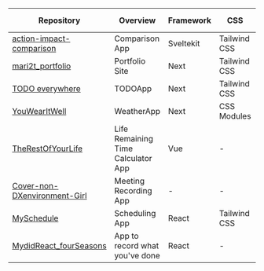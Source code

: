 | Repository                                                                             | Overview                           | Framework | CSS          | API                       | Creation Date |
| -------------------------------------------------------------------------------------- | ---------------------------------- | --------- | ------------ | ------------------------- | ------------- |
| [action-impact-comparison ](https://github.com/mari2t/action-impact-comparison)        | Comparison App                     | Sveltekit | Tailwind CSS | \-                        | 2023/11/11    |
| [mari2t_portfolio](https://github.com/mari2t/mari2t_portfolio)                         | Portfolio Site                     | Next      | Tailwind CSS | \-                        | 2023/8/14     |
| [TODO everywhere](https://github.com/mari2t/todo-everywhere)                           | TODOApp                            | Next      | Tailwind CSS | OpenWether,Maps Embed API | 2023/7/9      |
| [YouWearItWell](https://github.com/mari2t/YouWearItWell)                               | WeatherApp                         | Next      | CSS Modules  | OpenWetherAPI             | 2023/5/31     |
| [TheRestOfYourLife](https://github.com/mari2t/TheRestOfYourLife)                       | Life Remaining Time Calculator App | Vue       | \-           | \-                        | 2023/5/4      |
| [Cover-non-DXenvironment-Girl](https://github.com/mari2t/Cover-non-DXenvironment-Girl) | Meeting Recording App              | \-        | \-           | \-                        | 2023/3/11     |
| [MySchedule](https://github.com/mari2t/MySchedule)                                     | Scheduling App                     | React     | Tailwind CSS | \-                        | 2023/1/29     |
| [MydidReact_fourSeasons](https://github.com/mari2t/MydidReact_fourSeasons)             | App to record what you've done     | React     | \-           | \-                        | 2023/1/3      |
